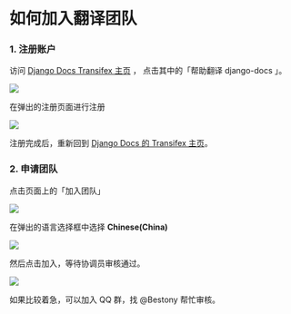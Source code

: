 # 如何加入翻译团队

### 1. 注册账户

访问 [Django Docs Transifex 主页](https://www.transifex.com/django/django-docs/) ，
点击其中的「帮助翻译  django-docs 」。

![](https://postimg.aliavv.com/2018/i2wkw.jpg)

在弹出的注册页面进行注册

![](https://postimg.aliavv.com/2018/9fw6a.jpg)

注册完成后，重新回到 [Django Docs 的 Transifex 主页](https://www.transifex.com/django/django-docs)。

### 2. 申请团队
点击页面上的「加入团队」

![](https://postimg.aliavv.com/2018/0xdco.jpg)

在弹出的语言选择框中选择 **Chinese(China)**

![](https://postimg.aliavv.com/2018/skrtu.jpg)

然后点击加入，等待协调员审核通过。

![](https://postimg.aliavv.com/2018/a5edw.jpg)

如果比较着急，可以加入 QQ 群，找 @Bestony 帮忙审核。


